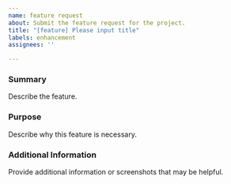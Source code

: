 ```yaml
---
name: feature request
about: Submit the feature request for the project. 
title: "[feature] Please input title"
labels: enhancement
assignees: ''

---
```


### Summary
Describe the feature.

### Purpose
Describe why this feature is necessary.

### Additional Information
Provide additional information or screenshots that may be helpful.
